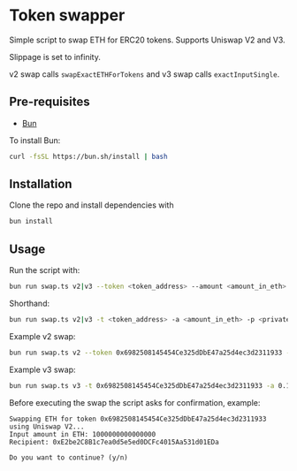 # Token swapper

Simple script to swap ETH for ERC20 tokens. Supports Uniswap V2 and V3.

Slippage is set to infinity.

v2 swap calls `swapExactETHForTokens` and v3 swap calls `exactInputSingle`.

## Pre-requisites

- [Bun](https://bun.sh/)

To install Bun:

```bash
curl -fsSL https://bun.sh/install | bash
```

## Installation

Clone the repo and install dependencies with

```bash
bun install
```

## Usage

Run the script with:

```bash
bun run swap.ts v2|v3 --token <token_address> --amount <amount_in_eth> --pkey <privatekey>
```

Shorthand:

```bash
bun run swap.ts v2|v3 -t <token_address> -a <amount_in_eth> -p <privatekey>
```

Example v2 swap:

```bash
bun run swap.ts v2 --token 0x6982508145454Ce325dDbE47a25d4ec3d2311933 --amount 0.1 --pkey 0x736bd502819cd843c8d463cf5a50e5e2afa2362fdc5eb48867940b876919052a
```

Example v3 swap:

```bash
bun run swap.ts v3 -t 0x6982508145454Ce325dDbE47a25d4ec3d2311933 -a 0.1 --p 0x736bd502819cd843c8d463cf5a50e5e2afa2362fdc5eb48867940b876919052a
```

Before executing the swap the script asks for confirmation, example:

```
Swapping ETH for token 0x6982508145454Ce325dDbE47a25d4ec3d2311933 using Uniswap V2...
Input amount in ETH: 1000000000000000
Recipient: 0xE2be2C8B1c7ea0d5e5ed0DCFc4015Aa531d01EDa

Do you want to continue? (y/n)
```
